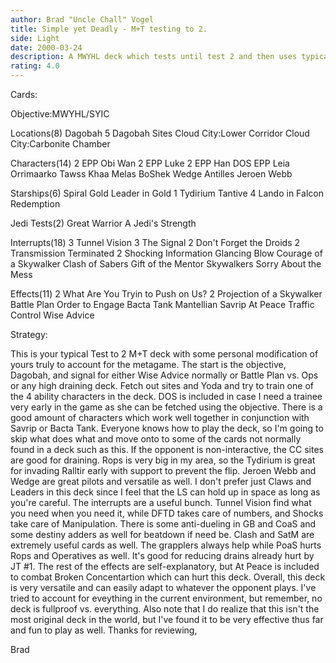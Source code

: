 ```yaml
---
author: Brad "Uncle Chall" Vogel
title: Simple yet Deadly - M+T testing to 2.
side: Light
date: 2000-03-24
description: A MWYHL deck which tests until test 2 and then uses typical M+T beatdown to kill the opponent aided by the benefits of the objective and some cool tech as well.
rating: 4.0
---
```

Cards: 

Objective:MWYHL/SYIC

Locations(8)
Dagobah
5 Dagobah Sites
Cloud City:Lower Corridor
Cloud City:Carbonite Chamber

Characters(14)
2 EPP Obi Wan
2 EPP Luke
2 EPP Han
DOS
EPP Leia
Orrimaarko
Tawss Khaa
Melas
BoShek
Wedge Antilles
Jeroen Webb

Starships(6)
Spiral
Gold Leader in Gold 1
Tydirium
Tantive 4
Lando in Falcon
Redemption

Jedi Tests(2)
Great Warrior
A Jedi's Strength

Interrupts(18)
3 Tunnel Vision
3 The Signal
2 Don't Forget the Droids
2 Transmission Terminated
2 Shocking Information
Glancing Blow
Courage of a Skywalker
Clash of Sabers
Gift of the Mentor
Skywalkers
Sorry About the Mess

Effects(11)
2 What Are You Tryin to Push on Us?
2 Projection of a Skywalker
Battle Plan
Order to Engage
Bacta Tank
Mantellian Savrip
At Peace
Traffic Control
Wise Advice






Strategy: 

This is your typical Test to 2 M+T deck with some personal modification of yours truly to account for the metagame.  The start is the objective, Dagobah, and signal for either Wise Advice normally or Battle Plan vs. Ops or any high draining deck.  Fetch out sites and Yoda and try to train one of the 4 ability characters in the deck.  DOS is included in case I need a trainee very early in the game as she can be fetched using the objective.  There is a good amount of characters which work well together in conjunction with Savrip or Bacta Tank.  Everyone knows how to play the deck, so I'm going to skip what does what and move onto to some of the cards not normally found in a deck such as this.  If the opponent is non-interactive, the CC sites are good for draining.  Rops is very big in my area, so the Tydirium is great for invading Ralltir early with support to prevent the flip.	Jeroen Webb and Wedge are great pilots and versatile as well.  I don't prefer just Claws and Leaders in this deck since I feel that the LS can hold up in space as long as you're careful.  The interrupts are a useful bunch.  Tunnel Vision find what you need when you need it, while DFTD takes care of numbers, and Shocks take care of Manipulation.  There is some anti-dueling in GB and CoaS and some destiny adders as well for beatdown if need be.  Clash and SatM are extremely useful cards as well.  The grapplers always help while PoaS hurts Rops and Operatives as well.  It's good for reducing drains already hurt by JT #1.  The rest of the effects are self-explanatory, but At Peace is included to combat Broken Concentartion which can hurt this deck.  Overall, this deck is very versatile and can easily adapt to whatever the opponent plays.  I've tried to account for eveything in the current environment, but remember, no deck is fullproof vs. everything.  Also note that I do realize that this isn't the most original deck in the world, but I've found it to be very effective thus far and fun to play as well.  Thanks for reviewing,

Brad	   